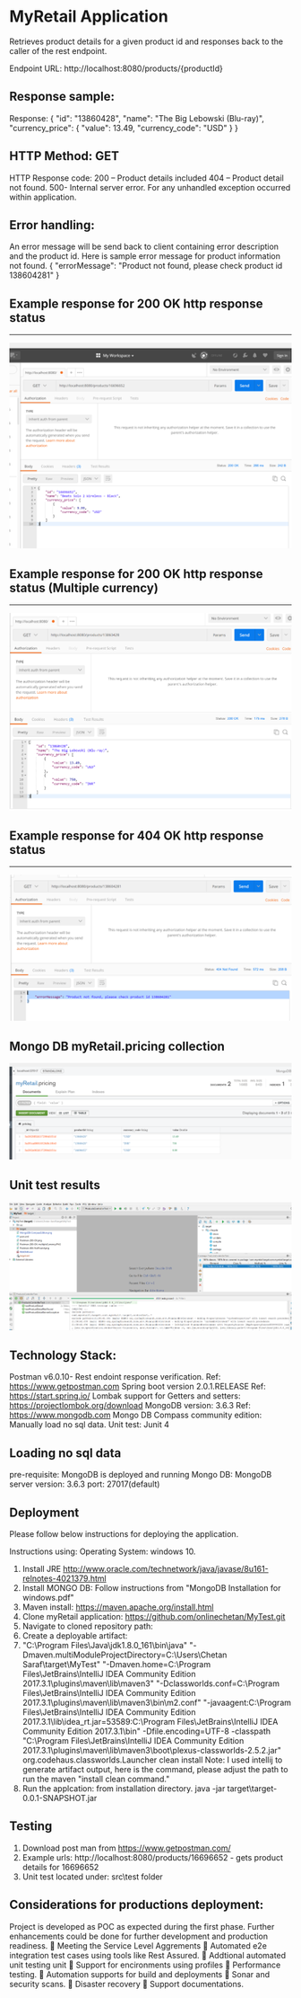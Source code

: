 # MyRetail Application

Retrieves product details for a given product id and responses back to the caller of the rest endpoint.

Endpoint URL: http://localhost:8080/products/{productId}

## Response sample:
Response:
{
    "id": "13860428",
    "name": "The Big Lebowski (Blu-ray)",
    "currency_price": {
        "value": 13.49,
        "currency_code": "USD"
    }
}

## HTTP Method: GET

HTTP Response code:
200 – Product details included
404 – Product detail not found.
500- Internal server error. For any unhandled exception occurred within application.

## Error handling:
An error message will be send back to client containing error description and the product id. Here is sample error message for product information not found.
{
    "errorMessage": "Product not found, please check product id 138604281"
}

## Example response for 200 OK http response status
 ---------------------------------
 ![Alt text](/Postman-200-OK.png?raw=true "GET information sucess")


## Example response for 200 OK http response status (Multiple currency)
 ---------------------------------
 ![Alt text](/Postman-200-OK-multipleCurrency.PNG?raw=true "GET information sucess")

## Example response for 404 OK http response status
  ---------------------------------
  ![Alt text](/Postman-404-NotFound.png?raw=true "GET information not found")

## Mongo DB myRetail.pricing collection
  ![Alt text](/MongoDB-CompassEdition.png?raw=true "GET mongo DB compass community edition")

## Unit test results
  ![Alt text](/UnitTest.PNG?raw=true "Controller unit test")



## Technology Stack:

Postman v6.0.10- Rest endoint response verification. Ref: https://www.getpostman.com
Spring boot version 2.0.1.RELEASE Ref: https://start.spring.io/
Lombak support for Getters and setters: https://projectlombok.org/download
MongoDB version: 3.6.3 Ref: https://www.mongodb.com
Mongo DB Compass community edition: Manually load no sql data.
Unit test: Junit 4

## Loading no sql data
pre-requisite: MongoDB is deployed and running
Mongo DB: MongoDB server version: 3.6.3
port: 27017(default)

## Deployment
Please follow below instructions for deploying the application.

Instructions using: Operating System: windows 10.

1. Install JRE http://www.oracle.com/technetwork/java/javase/8u161-relnotes-4021379.html
2. Install MONGO DB: Follow instructions from "MongoDB Installation for windows.pdf"
3. Maven install: https://maven.apache.org/install.html
4. Clone myRetail application: https://github.com/onlinechetan/MyTest.git
5. Navigate to cloned repository path:
6. Create a deployable artifact:
7. "C:\Program Files\Java\jdk1.8.0_161\bin\java" "-Dmaven.multiModuleProjectDirectory=C:\Users\Chetan Saraf\target\MyTest" "-Dmaven.home=C:\Program Files\JetBrains\IntelliJ IDEA Community Edition 2017.3.1\plugins\maven\lib\maven3" "-Dclassworlds.conf=C:\Program Files\JetBrains\IntelliJ IDEA Community Edition 2017.3.1\plugins\maven\lib\maven3\bin\m2.conf" "-javaagent:C:\Program Files\JetBrains\IntelliJ IDEA Community Edition 2017.3.1\lib\idea_rt.jar=53589:C:\Program Files\JetBrains\IntelliJ IDEA Community Edition 2017.3.1\bin" -Dfile.encoding=UTF-8 -classpath "C:\Program Files\JetBrains\IntelliJ IDEA Community Edition 2017.3.1\plugins\maven\lib\maven3\boot\plexus-classworlds-2.5.2.jar" org.codehaus.classworlds.Launcher clean install
Note: I used intellij to generate artifact output, here is the command, please adjust the path to run the maven "install clean command."
8. Run the applcation: from installation directory.
    java -jar target\target-0.0.1-SNAPSHOT.jar

## Testing
1. Download post man from https://www.getpostman.com/
2. Example urls: http://localhost:8080/products/16696652 - gets product details for 16696652
3. Unit test located under: src\test folder


## Considerations for productions deployment:

Project is developed as POC as expected during the first phase. Further enhancements
could be done for further development and production readiness.
	Meeting the Service Level Aggrements
   Automated e2e integration test cases using tools like Rest Assured.
	Addtional automated unit testing unit
   Support for encironments using profiles
	Performance testing.
	Automation supports for build and deployments
	Sonar and security scans.
	Disaster recovery
	Support documentations.

